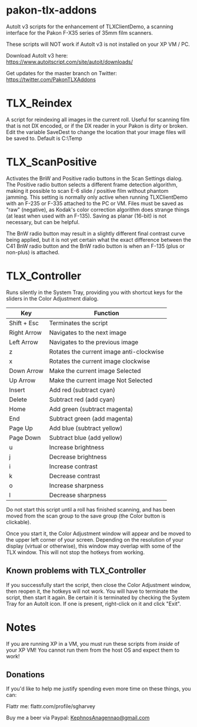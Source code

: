 # pakon-tlx-addons
AutoIt v3 scripts for the enhancement of TLXClientDemo, a scanning interface for the Pakon F-X35 series of 35mm film scanners.

These scripts will NOT work if AutoIt v3 is not installed on your XP VM / PC.

Download AutoIt v3 here: https://www.autoitscript.com/site/autoit/downloads/

Get updates for the master branch on Twitter: https://twitter.com/PakonTLXAddons

TLX_Reindex
===========

A script for reindexing all images in the current roll. Useful for scanning film that is not DX encoded,
or if the DX reader in your Pakon is dirty or broken. Edit the variable SaveDest to change the location that your image
files will be saved to. Default is C:\Temp

TLX_ScanPositive
================

Activates the BnW and Positive radio buttons in the Scan Settings dialog. The Positive radio button 
selects a different frame detection algorithm, making it possible to scan E-6 slide / positive film without phantom jamming.
This setting is normally only active when running TLXClientDemo with an F-235 or F-335 attached to the PC or VM. Files must 
be saved as "raw" (negative), as Kodak's color correction algorithm does strange things (at least when used with an F-135).
Saving as planar (16-bit) is not necessary, but can be helpful.

The BnW radio button may result in a slightly different final contrast curve being applied, but it is not yet certain what the exact
difference between the C41 BnW radio button and the BnW radio button is when an F-135 (plus or non-plus) is attached.

TLX_Controller
==============

Runs silently in the System Tray, providing you with shortcut keys for the sliders
in the Color Adjustment dialog.


| Key         | Function                                 |
| ----------- | ---------------------------------------- |
| Shift + Esc | Terminates the script                    |
| Right Arrow | Navigates to the next image              |
| Left Arrow  | Navigates to the previous image          |
| z           | Rotates the current image anti-clockwise |
| x           | Rotates the current image clockwise      |
| Down Arrow  | Make the current image Selected          |
| Up Arrow    | Make the current image Not Selected      |
| Insert      | Add red (subtract cyan)                  |
| Delete      | Subtract red (add cyan)                  |
| Home        | Add green (subtract magenta)             |
| End         | Subtract green (add magenta)             |
| Page Up     | Add blue (subtract yellow)               |
| Page Down   | Subtract blue (add yellow)               |
| u           | Increase brightness                      |
| j           | Decrease brightness                      |
| i           | Increase contrast                        |
| k           | Decrease contrast                        |
| o           | Increase sharpness                       |
| l           | Decrease sharpness                       |

Do not start this script until a roll has finished scanning, and has been moved from 
the scan group to the save group (the Color button is clickable).

Once you start it, the Color Adjustment window will appear and be moved to the upper
left corner of your screen. Depending on the resolution of your display (virtual or 
otherwise), this window may overlap with some of the TLX window. This will not stop 
the hotkeys from working.

Known problems with TLX_Controller
----------------------------------

If you successfully start the script, then close the Color Adjustment window, then 
reopen it, the hotkeys will not work. You will have to terminate the script, then 
start it again. Be certain it is terminated by checking the System Tray for an 
AutoIt icon. If one is present, right-click on it and click "Exit".

Notes
=====

If you are running XP in a VM, you must run these scripts from *inside* of your XP VM! You cannot run them from the host OS and
expect them to work!

Donations
---------

If you'd like to help me justify spending even more time on these things,
you can:

Flattr me: flattr.com/profile/sgharvey

Buy me a beer via Paypal: KephnosAnagennao@gmail.com
